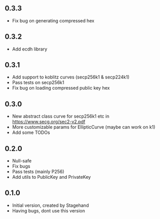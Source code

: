 ## 0.3.3

- Fix bug on generating compressed hex

## 0.3.2

- Add ecdh library

## 0.3.1

- Add support to koblitz curves (secp256k1 & secp224k1)
- Pass tests on secp256k1
- Fix bug on loading compressed public key hex

## 0.3.0

- New abstract class curve for secp256k1 etc in https://www.secg.org/sec2-v2.pdf 
- More customizable params for EllipticCurve (maybe can work on k1)
- Add some TODOs

## 0.2.0

- Null-safe
- Fix bugs
- Pass tests (mainly P256)
- Add utils to PublicKey and PrivateKey

## 0.1.0

- Initial version, created by Stagehand
- Having bugs, dont use this version
